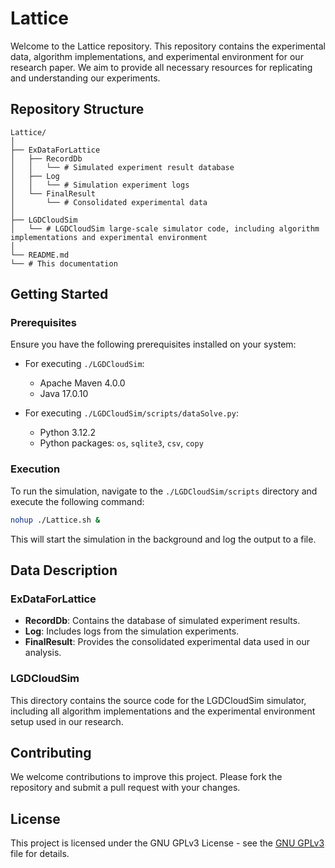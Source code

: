 # Lattice

Welcome to the Lattice repository. This repository contains the experimental data, algorithm implementations, and experimental environment for our research paper. We aim to provide all necessary resources for replicating and understanding our experiments.

## Repository Structure
```
Lattice/
│
├── ExDataForLattice
│   ├── RecordDb
│   │   └── # Simulated experiment result database
│   ├── Log
│   │   └── # Simulation experiment logs
│   └── FinalResult
│       └── # Consolidated experimental data
│
├── LGDCloudSim
│   └── # LGDCloudSim large-scale simulator code, including algorithm implementations and experimental environment
│
└── README.md
└── # This documentation
```

## Getting Started

### Prerequisites

Ensure you have the following prerequisites installed on your system:

- For executing `./LGDCloudSim`:
  - Apache Maven 4.0.0
  - Java 17.0.10

- For executing `./LGDCloudSim/scripts/dataSolve.py`:
  - Python 3.12.2
  - Python packages: `os`, `sqlite3`, `csv`, `copy`

### Execution

To run the simulation, navigate to the `./LGDCloudSim/scripts` directory and execute the following command:

```sh
nohup ./Lattice.sh &
```
This will start the simulation in the background and log the output to a file.

## Data Description

### ExDataForLattice

- **RecordDb**: Contains the database of simulated experiment results.
- **Log**: Includes logs from the simulation experiments.
- **FinalResult**: Provides the consolidated experimental data used in our analysis.

### LGDCloudSim

This directory contains the source code for the LGDCloudSim simulator, including all algorithm implementations and the experimental environment setup used in our research.

## Contributing

We welcome contributions to improve this project. Please fork the repository and submit a pull request with your changes.

## License

This project is licensed under the GNU GPLv3 License - see the [GNU GPLv3](http://www.gnu.org/licenses/gpl-3.0) file for details.
